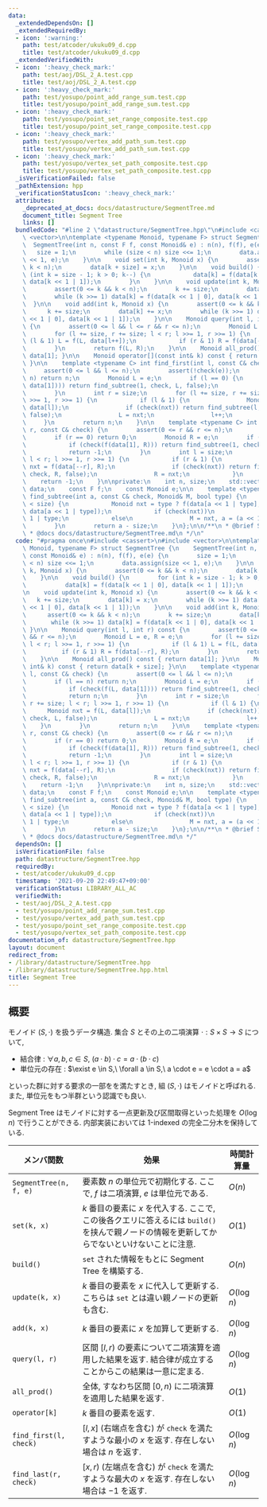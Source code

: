 ```yaml
---
data:
  _extendedDependsOn: []
  _extendedRequiredBy:
  - icon: ':warning:'
    path: test/atcoder/ukuku09_d.cpp
    title: test/atcoder/ukuku09_d.cpp
  _extendedVerifiedWith:
  - icon: ':heavy_check_mark:'
    path: test/aoj/DSL_2_A.test.cpp
    title: test/aoj/DSL_2_A.test.cpp
  - icon: ':heavy_check_mark:'
    path: test/yosupo/point_add_range_sum.test.cpp
    title: test/yosupo/point_add_range_sum.test.cpp
  - icon: ':heavy_check_mark:'
    path: test/yosupo/point_set_range_composite.test.cpp
    title: test/yosupo/point_set_range_composite.test.cpp
  - icon: ':heavy_check_mark:'
    path: test/yosupo/vertex_add_path_sum.test.cpp
    title: test/yosupo/vertex_add_path_sum.test.cpp
  - icon: ':heavy_check_mark:'
    path: test/yosupo/vertex_set_path_composite.test.cpp
    title: test/yosupo/vertex_set_path_composite.test.cpp
  _isVerificationFailed: false
  _pathExtension: hpp
  _verificationStatusIcon: ':heavy_check_mark:'
  attributes:
    _deprecated_at_docs: docs/datastructure/SegmentTree.md
    document_title: Segment Tree
    links: []
  bundledCode: "#line 2 \"datastructure/SegmentTree.hpp\"\n#include <cassert>\n#include\
    \ <vector>\n\ntemplate <typename Monoid, typename F> struct SegmentTree {\n  \
    \  SegmentTree(int n, const F f, const Monoid& e) : n(n), f(f), e(e) {\n     \
    \   size = 1;\n        while (size < n) size <<= 1;\n        data.assign(size\
    \ << 1, e);\n    }\n\n    void set(int k, Monoid x) {\n        assert(0 <= k &&\
    \ k < n);\n        data[k + size] = x;\n    }\n\n    void build() {\n        for\
    \ (int k = size - 1; k > 0; k--) {\n            data[k] = f(data[k << 1 | 0],\
    \ data[k << 1 | 1]);\n        }\n    }\n\n    void update(int k, Monoid x) {\n\
    \        assert(0 <= k && k < n);\n        k += size;\n        data[k] = x;\n\
    \        while (k >>= 1) data[k] = f(data[k << 1 | 0], data[k << 1 | 1]);\n  \
    \  }\n\n    void add(int k, Monoid x) {\n        assert(0 <= k && k < n);\n  \
    \      k += size;\n        data[k] += x;\n        while (k >>= 1) data[k] = f(data[k\
    \ << 1 | 0], data[k << 1 | 1]);\n    }\n\n    Monoid query(int l, int r) const\
    \ {\n        assert(0 <= l && l <= r && r <= n);\n        Monoid L = e, R = e;\n\
    \        for (l += size, r += size; l < r; l >>= 1, r >>= 1) {\n            if\
    \ (l & 1) L = f(L, data[l++]);\n            if (r & 1) R = f(data[--r], R);\n\
    \        }\n        return f(L, R);\n    }\n\n    Monoid all_prod() const { return\
    \ data[1]; }\n\n    Monoid operator[](const int& k) const { return data[k + size];\
    \ }\n\n    template <typename C> int find_first(int l, const C& check) {\n   \
    \     assert(0 <= l && l <= n);\n        assert(!check(e));\n        if (l ==\
    \ n) return n;\n        Monoid L = e;\n        if (l == 0) {\n            if (check(f(L,\
    \ data[1]))) return find_subtree(1, check, L, false);\n            return n;\n\
    \        }\n        int r = size;\n        for (l += size, r += size; l < r; l\
    \ >>= 1, r >>= 1) {\n            if (l & 1) {\n                Monoid nxt = f(L,\
    \ data[l]);\n                if (check(nxt)) return find_subtree(l, check, L,\
    \ false);\n                L = nxt;\n                l++;\n            }\n   \
    \     }\n        return n;\n    }\n\n    template <typename C> int find_last(int\
    \ r, const C& check) {\n        assert(0 <= r && r <= n);\n        assert(!check(e));\n\
    \        if (r == 0) return 0;\n        Monoid R = e;\n        if (r == n) {\n\
    \            if (check(f(data[1], R))) return find_subtree(1, check, R, true);\n\
    \            return -1;\n        }\n        int l = size;\n        for (r += size;\
    \ l < r; l >>= 1, r >>= 1) {\n            if (r & 1) {\n                Monoid\
    \ nxt = f(data[--r], R);\n                if (check(nxt)) return find_subtree(r,\
    \ check, R, false);\n                R = nxt;\n            }\n        }\n    \
    \    return -1;\n    }\n\nprivate:\n    int n, size;\n    std::vector<Monoid>\
    \ data;\n    const F f;\n    const Monoid e;\n\n    template <typename C> int\
    \ find_subtree(int a, const C& check, Monoid& M, bool type) {\n        while (a\
    \ < size) {\n            Monoid nxt = type ? f(data[a << 1 | type], M) : f(M,\
    \ data[a << 1 | type]);\n            if (check(nxt))\n                a = a <<\
    \ 1 | type;\n            else\n                M = nxt, a = (a << 1 | 1) - type;\n\
    \        }\n        return a - size;\n    }\n};\n\n/**\n * @brief Segment Tree\n\
    \ * @docs docs/datastructure/SegmentTree.md\n */\n"
  code: "#pragma once\n#include <cassert>\n#include <vector>\n\ntemplate <typename\
    \ Monoid, typename F> struct SegmentTree {\n    SegmentTree(int n, const F f,\
    \ const Monoid& e) : n(n), f(f), e(e) {\n        size = 1;\n        while (size\
    \ < n) size <<= 1;\n        data.assign(size << 1, e);\n    }\n\n    void set(int\
    \ k, Monoid x) {\n        assert(0 <= k && k < n);\n        data[k + size] = x;\n\
    \    }\n\n    void build() {\n        for (int k = size - 1; k > 0; k--) {\n \
    \           data[k] = f(data[k << 1 | 0], data[k << 1 | 1]);\n        }\n    }\n\
    \n    void update(int k, Monoid x) {\n        assert(0 <= k && k < n);\n     \
    \   k += size;\n        data[k] = x;\n        while (k >>= 1) data[k] = f(data[k\
    \ << 1 | 0], data[k << 1 | 1]);\n    }\n\n    void add(int k, Monoid x) {\n  \
    \      assert(0 <= k && k < n);\n        k += size;\n        data[k] += x;\n \
    \       while (k >>= 1) data[k] = f(data[k << 1 | 0], data[k << 1 | 1]);\n   \
    \ }\n\n    Monoid query(int l, int r) const {\n        assert(0 <= l && l <= r\
    \ && r <= n);\n        Monoid L = e, R = e;\n        for (l += size, r += size;\
    \ l < r; l >>= 1, r >>= 1) {\n            if (l & 1) L = f(L, data[l++]);\n  \
    \          if (r & 1) R = f(data[--r], R);\n        }\n        return f(L, R);\n\
    \    }\n\n    Monoid all_prod() const { return data[1]; }\n\n    Monoid operator[](const\
    \ int& k) const { return data[k + size]; }\n\n    template <typename C> int find_first(int\
    \ l, const C& check) {\n        assert(0 <= l && l <= n);\n        assert(!check(e));\n\
    \        if (l == n) return n;\n        Monoid L = e;\n        if (l == 0) {\n\
    \            if (check(f(L, data[1]))) return find_subtree(1, check, L, false);\n\
    \            return n;\n        }\n        int r = size;\n        for (l += size,\
    \ r += size; l < r; l >>= 1, r >>= 1) {\n            if (l & 1) {\n          \
    \      Monoid nxt = f(L, data[l]);\n                if (check(nxt)) return find_subtree(l,\
    \ check, L, false);\n                L = nxt;\n                l++;\n        \
    \    }\n        }\n        return n;\n    }\n\n    template <typename C> int find_last(int\
    \ r, const C& check) {\n        assert(0 <= r && r <= n);\n        assert(!check(e));\n\
    \        if (r == 0) return 0;\n        Monoid R = e;\n        if (r == n) {\n\
    \            if (check(f(data[1], R))) return find_subtree(1, check, R, true);\n\
    \            return -1;\n        }\n        int l = size;\n        for (r += size;\
    \ l < r; l >>= 1, r >>= 1) {\n            if (r & 1) {\n                Monoid\
    \ nxt = f(data[--r], R);\n                if (check(nxt)) return find_subtree(r,\
    \ check, R, false);\n                R = nxt;\n            }\n        }\n    \
    \    return -1;\n    }\n\nprivate:\n    int n, size;\n    std::vector<Monoid>\
    \ data;\n    const F f;\n    const Monoid e;\n\n    template <typename C> int\
    \ find_subtree(int a, const C& check, Monoid& M, bool type) {\n        while (a\
    \ < size) {\n            Monoid nxt = type ? f(data[a << 1 | type], M) : f(M,\
    \ data[a << 1 | type]);\n            if (check(nxt))\n                a = a <<\
    \ 1 | type;\n            else\n                M = nxt, a = (a << 1 | 1) - type;\n\
    \        }\n        return a - size;\n    }\n};\n\n/**\n * @brief Segment Tree\n\
    \ * @docs docs/datastructure/SegmentTree.md\n */"
  dependsOn: []
  isVerificationFile: false
  path: datastructure/SegmentTree.hpp
  requiredBy:
  - test/atcoder/ukuku09_d.cpp
  timestamp: '2021-09-20 22:49:47+09:00'
  verificationStatus: LIBRARY_ALL_AC
  verifiedWith:
  - test/aoj/DSL_2_A.test.cpp
  - test/yosupo/point_add_range_sum.test.cpp
  - test/yosupo/vertex_add_path_sum.test.cpp
  - test/yosupo/point_set_range_composite.test.cpp
  - test/yosupo/vertex_set_path_composite.test.cpp
documentation_of: datastructure/SegmentTree.hpp
layout: document
redirect_from:
- /library/datastructure/SegmentTree.hpp
- /library/datastructure/SegmentTree.hpp.html
title: Segment Tree
---
```

## 概要
モノイド $(S, \cdot)$ を扱うデータ構造. 集合 $S$ とその上の二項演算 $\cdot : S \times S \to S$ について,

- 結合律 : $\forall a, b, c \in S,\ (a \cdot b) \cdot c = a \cdot (b \cdot c)$
- 単位元の存在 : $\exist e \in S,\ \forall a \in S,\ a \cdot e = e \cdot a = a$

といった群に対する要求の一部をを満たすとき, 組 $(S,\cdot)$ はモノイドと呼ばれる. また, 単位元をもつ半群という認識でも良い.

Segment Tree はモノイドに対する一点更新及び区間取得といった処理を $O(\log n)$ で行うことができる. 内部実装においては 1-indexed の完全二分木を保持している.

| メンバ関数             | 効果                                                                                                                                          | 時間計算量  |
| ---------------------- | --------------------------------------------------------------------------------------------------------------------------------------------- | ----------- |
| `SegmentTree(n, f, e)` | 要素数 $n$ の単位元で初期化する. ここで, $f$ は二項演算, $e$ は単位元である.                                                                  | $O(n)$      |
| `set(k, x)`            | $k$ 番目の要素に $x$ を代入する. ここで, この後各クエリに答えるには `build()` を挟んで親ノードの情報を更新してからでないといけないことに注意. | $O(1)$      |
| `build()`              | `set` された情報をもとに Segment Tree を構築する.                                                                                             | $O(n)$      |
| `update(k, x)`         | $k$ 番目の要素を $x$ に代入して更新する. こちらは `set` とは違い親ノードの更新も含む.                                                         | $O(\log n)$ |
| `add(k, x)`            | $k$ 番目の要素に $x$ を加算して更新する.                                                                                                      | $O(\log n)$ |
| `query(l, r)`          | 区間 $[l, r)$ の要素について二項演算を適用した結果を返す. 結合律が成立することからこの結果は一意に定まる.                                     | $O(\log n)$ |
| `all_prod()`           | 全体, すなわち区間 $[0, n)$ に二項演算を適用した結果を返す.                                                                                   | $O(1)$      |
| `operator[k]`          | $k$ 番目の要素を返す.                                                                                                                         | $O(1)$      |
| `find_first(l, check)` | $[l, x]$ (右端点を含む) が `check` を満たすような最小の $x$ を返す. 存在しない場合は $n$ を返す.                                              | $O(\log n)$ |
| `find_last(r, check)`  | $[x, r)$ (左端点を含む) が `check` を満たすような最大の $x$ を返す. 存在しない場合は $-1$ を返す.                                             | $O(\log n)$ |
